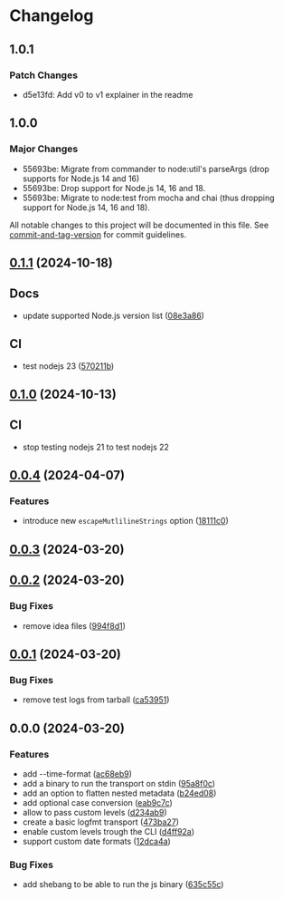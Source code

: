 # Changelog

## 1.0.1

### Patch Changes

- d5e13fd: Add v0 to v1 explainer in the readme

## 1.0.0

### Major Changes

- 55693be: Migrate from commander to node:util's parseArgs (drop supports for Node.js 14 and 16)
- 55693be: Drop support for Node.js 14, 16 and 18.
- 55693be: Migrate to node:test from mocha and chai (thus dropping support for Node.js 14, 16 and 18).

All notable changes to this project will be documented in this file. See [commit-and-tag-version](https://github.com/absolute-version/commit-and-tag-version) for commit guidelines.

## [0.1.1](https://github.com/botflux/pino-logfmt/compare/v0.0.4...v0.1.1) (2024-10-18)

## Docs

- update supported Node.js version list ([08e3a86](https://github.com/botflux/pino-logfmt/commit/08e3a86f8168dee995ee5877aebb2a27952aa8ca))

## CI

- test nodejs 23 ([570211b](570211b59a032a96344dddd42b3e0486dfcc46bf))

## [0.1.0](https://github.com/botflux/pino-logfmt/compare/v0.0.4...v0.1.0) (2024-10-13)

## CI

- stop testing nodejs 21 to test nodejs 22

## [0.0.4](https://github.com/botflux/pino-logfmt/compare/v0.0.3...v0.0.4) (2024-04-07)

### Features

- introduce new `escapeMutlilineStrings` option ([18111c0](https://github.com/botflux/pino-logfmt/commit/18111c0607f2ca25be41d9040066c6b2415bcfa1))

## [0.0.3](https://github.com/botflux/pino-logfmt/compare/v0.0.2...v0.0.3) (2024-03-20)

## [0.0.2](https://github.com/botflux/pino-logfmt/compare/v0.0.1...v0.0.2) (2024-03-20)

### Bug Fixes

- remove idea files ([994f8d1](https://github.com/botflux/pino-logfmt/commit/994f8d13f0fb3eee0b802724937a6fa7f3e00acf))

## [0.0.1](https://github.com/botflux/pino-logfmt/compare/v0.0.0...v0.0.1) (2024-03-20)

### Bug Fixes

- remove test logs from tarball ([ca53951](https://github.com/botflux/pino-logfmt/commit/ca5395119b70836d004b6a92ba6836e806d18154))

## 0.0.0 (2024-03-20)

### Features

- add --time-format ([ac68eb9](https://github.com/botflux/pino-logfmt/commit/ac68eb97c86b12a0adb67ca9a73f8c680b44de8e))
- add a binary to run the transport on stdin ([95a8f0c](https://github.com/botflux/pino-logfmt/commit/95a8f0c17580336c8f807b7d36dc44de57284c16))
- add an option to flatten nested metadata ([b24ed08](https://github.com/botflux/pino-logfmt/commit/b24ed08793917f9689cbbb2c52aa147696d4616f))
- add optional case conversion ([eab9c7c](https://github.com/botflux/pino-logfmt/commit/eab9c7c267232d52ab6b31e86bef8e06a6161cf8))
- allow to pass custom levels ([d234ab9](https://github.com/botflux/pino-logfmt/commit/d234ab96582508330e65070066380480d9127a2f))
- create a basic logfmt transport ([473ba27](https://github.com/botflux/pino-logfmt/commit/473ba27cf81e63e1dfd53520f8af1f8c5f6d6427))
- enable custom levels trough the CLI ([d4ff92a](https://github.com/botflux/pino-logfmt/commit/d4ff92a6971855cac3a09099c389dc2632211fc6))
- support custom date formats ([12dca4a](https://github.com/botflux/pino-logfmt/commit/12dca4aa5784399a03878d4e1a39d5d508484c97))

### Bug Fixes

- add shebang to be able to run the js binary ([635c55c](https://github.com/botflux/pino-logfmt/commit/635c55ccb6c6f40174a9287a0cefb6a4dc3619a3))
